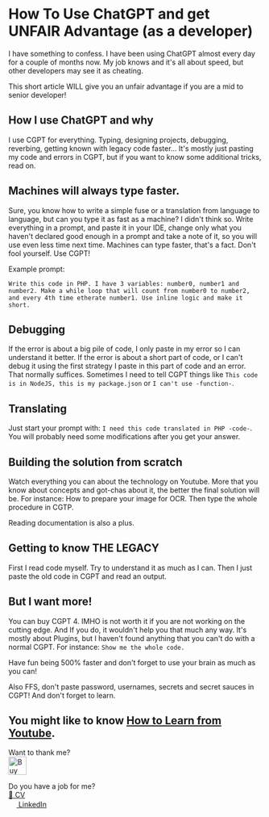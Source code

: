 # How To Use ChatGPT and get UNFAIR Advantage (as a developer)

I have something to confess. I have been using ChatGPT almost every day for a couple of months now. My job knows and it's all about speed, but other developers may see it as cheating.

This short article WILL give you an unfair advantage if you are a mid to senior developer!

## How I use ChatGPT and why
I use CGPT for everything. Typing, designing projects, debugging, reverbing, getting known with legacy code faster...
It's mostly just pasting my code and errors in CGPT, but if you want to know some additional tricks, read on.

## Machines will always type faster.
Sure, you know how to write a simple fuse or a translation from language to language, but can you type it as fast as a machine? I didn't think so.
Write everything in a prompt, and paste it in your IDE, change only what you haven't declared good enough in a prompt and take a note of it, so you will use even less time next time.
Machines can type faster, that's a fact. Don't fool yourself. Use CGPT!

Example prompt:

```Write this code in PHP. I have 3 variables: number0, number1 and number2. Make a while loop that will count from number0 to number2, and every 4th time etherate number1. Use inline logic and make it short.```

## Debugging
If the error is about a big pile of code, I only paste in my error so I can understand it better. If the error is about a short part of code, or I can't debug it using the first strategy I paste in this part of code and an error. That normally suffices. Sometimes I need to tell CGPT things like ```This code is in NodeJS, this is my package.json``` or ```I can't use -function-```.

## Translating
Just start your prompt with: ```I need this code translated in PHP -code-```. You will probably need some modifications after you get your answer.

## Building the solution from scratch
Watch everything you can about the technology on Youtube. More that you know about concepts and got-chas about it, the better the final solution will be. For instance: How to prepare your image for OCR.
Then type the whole procedure in CGTP. 

Reading documentation is also a plus.

## Getting to know THE LEGACY
First I read code myself. Try to understand it as much as I can. Then I just paste the old code in CGPT and read an output.

## But I want more!
You can buy CGPT 4. IMHO is not worth it if you are not working on the cutting edge. And If you do, it wouldn't help you that much any way. It's mostly about Plugins, but I haven't found anything that you can't do with a normal CGPT. For instance: ```Show me the whole code.```

Have fun being 500% faster and don't forget to use your brain as much as you can! 

Also FFS, don't paste password, usernames, secrets and secret sauces in CGPT! And don't forget to learn.

You might like to know [How to Learn from Youtube](https://github.com/miharajster/How-to-Learn-from-Youtube).
---
Want to thank me? <br/>
<a href='https://ko-fi.com/Y8Y0OL1AM' target='_blank'><img height='36' style='border:0px;height:36px;' src='https://storage.ko-fi.com/cdn/kofi2.png?v=3' border='0' alt='Buy Me a Coffee at ko-fi.com' /></a>

Do you have a job for me?<br/>
[📄 CV](https://github.com/miharajster/cv)<br/>
[<img height="16" src="https://static.licdn.com/sc/h/akt4ae504epesldzj74dzred8"/> LinkedIn](https://www.linkedin.com/in/miharajster/)
